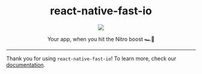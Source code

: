 <div align="center">
  <h1>react-native-fast-io</h1>
</div>

<p align="center">
  <img src="https://media1.tenor.com/m/7Ienx0j5cqoAAAAC/fast-and.gif" />
</p>

<p align="center">
  Your app, when you hit the Nitro boost 🏎️💨
</p>


---

Thank you for using `react-native-fast-io`! To learn more, check our [documentation](https://github.com/callstackincubator/react-native-fast-ws/tree/main/docs).
